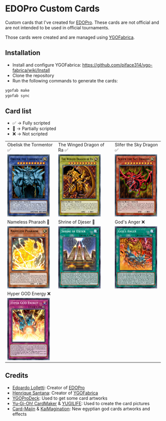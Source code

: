 # EDOPro Custom Cards

Custom cards that I've created for [EDOPro][edopro]. These cards are not official and are not intended to be used in official tournaments.

Those cards were created and are managed using [YGOFabrica][ygofabrica].

## Installation

* Install and configure YGOFabrica: https://github.com/piface314/ygo-fabrica/wiki/Install
* Clone the repository
* Run the following commands to generate the cards:

```sh
ygofab make
ygofab sync
```

## Card list

* :white_check_mark: -> Fully scripted
* :large_orange_diamond: -> Partially scripted
* :x: -> Not scripted

| | | |
|-----------------------|-------------------------|-----------------------|
| Obelisk the Tormentor :white_check_mark: | The Winged Dragon of Ra :white_check_mark: | Slifer the Sky Dragon :white_check_mark: |
| <img src="pics/regular/102345678.jpg" height="200" /> | <img src="pics/regular/102345680.jpg" height="200" /> | <img src="pics/regular/102345679.jpg" height="200" /> |
| Nameless Pharaoh :large_orange_diamond: | Shrine of Djeser :large_orange_diamond: | God's Anger :x: |
| <img src="pics/regular/102345681.jpg" height="200" /> | <img src="pics/regular/102345682.jpg" height="200" /> | <img src="pics/regular/102345683.jpg" height="200" /> |
| Hyper GOD Energy :x: | | |
| <img src="pics/regular/102345684.jpg" height="200" /> | | |

## Credits

* [Edoardo Lolletti][edo9300]: Creator of [EDOPro][edopro]
* [Henrique Santana][piface314]: Creator of [YGOFabrica][ygofabrica]
* [YGOProDeck][ygoprodeck]: Used to get some card artworks
* [Yu-Gi-Oh! CardMaker][ygocardmaker] & [YUGILIFE][yugilife]: Used to create the card pictures
* [Card-Majin][cardmajin] & [KaiMagination][kaimagination]: New egyptian god cards artworks and effects

[edopro]: https://github.com/edo9300/edopro
[edo9300]: https://github.com/edo9300
[piface314]: https://github.com/piface314
[ygofabrica]: https://github.com/piface314/ygo-fabrica
[ygoprodeck]: https://ygoprodeck.com/
[ygocardmaker]: https://www.cardmaker.net/yugioh/
[yugilife]: https://alixsep.github.io/yugilife/#/build
[cardmajin]: https://www.reddit.com/user/Card-Maijn/
[kaimagination]: https://www.deviantart.com/kaimagination2500

